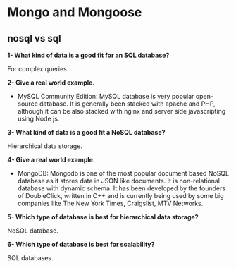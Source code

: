 # Mongo and Mongoose

## nosql vs sql

**1- What kind of data is a good fit for an SQL database?**

For complex queries.

**2- Give a real world example.**

* MySQL Community Edition: MySQL database is very popular open-source database. It is generally been stacked with apache and PHP, although it can be also stacked with nginx and server side javascripting using Node js.

**3- What kind of data is a good fit a NoSQL database?**

Hierarchical data storage.

**4- Give a real world example.**

* MongoDB: Mongodb is one of the most popular document based NoSQL database as it stores data in JSON like documents. It is non-relational database with dynamic schema. It has been developed by the founders of DoubleClick, written in C++ and is currently being used by some big companies like The New York Times, Craigslist, MTV Networks.

**5- Which type of database is best for hierarchical data storage?**

NoSQL database.

**6- Which type of database is best for scalability?**

SQL databases.

